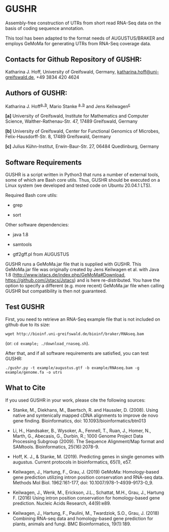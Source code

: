 # GUSHR

Assembly-free construction of UTRs from short read RNA-Seq data on the basis of coding sequence annotation.

This tool has been adapted to the format needs of AUGUSTUS/BRAKER and employs GeMoMa for generating UTRs from RNA-Seq coverage data.

## Contacts for Github Repository of GUSHR:

Katharina J. Hoff, University of Greifswald, Germany, katharina.hoff@uni-greifswald.de, +49 3834 420 4624

## Authors of GUSHR:

Katharina J. Hoff<sup name="aff1">[a, ](#aff1)</sup><sup name="aff2">[b](#aff2)</sup>, Mario Stanke <sup name="aff1">[a, ](#aff1)</sup><sup name="aff2">[b](#aff2)</sup> and Jens Keilwagen<sup name="aff3">[c](#aff3)</sup>

<b id="aff1">[a]</b> University of Greifswald, Institute for Mathematics and Computer Science, Walther-Rathenau-Str. 47, 17489 Greifswald, Germany

<b id="aff2">[b]</b> University of Greifswald, Center for Functional Genomics of Microbes, Felix-Hausdorff-Str. 8, 17489 Greifswald, Germany

<b id="aff3">[c]</b> Julius Kühn-Institut, Erwin-Baur-Str. 27, 06484 Quedlinburg, Germany


## Software Requirements

GUSHR is a script written in Python3 that runs a number of external tools, some of which are Bash core utils. Thus, GUSHR should be executed on a Linux system (we developed and tested code on Ubuntu 20.04.1 LTS).

Required Bash core utils:

   * grep

   * sort

Other software dependencies:

   * java 1.8

   * samtools

   * gtf2gff.pl from AUGUSTUS

GUSHR runs a GeMoMa.jar file that is supplied with GUSHR. This GeMoMa.jar file was originally created by Jens Keilwagen et al. with Java 1.8 (http://www.jstacs.de/index.php/GeMoMa#Download, https://github.com/Jstacs/Jstacs) and is here re-distributed. You have the option to specify a different (e.g. more recent) GeMoMa.jar file when calling GUSHR but compatibility is then not guaranteed.

## Test GUSHR

First, you need to retrieve an RNA-Seq example file that is not included on github due to its size:

    wget http://bioinf.uni-greifswald.de/bioinf/braker/RNAseq.bam

(or: `cd example; ./download_rnaseq.sh`).

After that, and if all software requirements are satisfied, you can test GUSHR:

    ./gushr.py -t example/augustus.gtf -b example/RNAseq.bam -g example/genome.fa -o utrs

## What to Cite

If you used GUSHR in your work, please cite the following sources:

   * Stanke, M., Diekhans, M., Baertsch, R. and Haussler, D. (2008). Using native and syntenically mapped cDNA alignments to improve de novo gene finding. Bioinformatics, doi: 10.1093/bioinformatics/btn013

   * Li, H., Handsaker, B., Wysoker, A., Fennell, T., Ruan, J., Homer, N., Marth, G., Abecasis, G., Durbin, R.; 1000 Genome Project Data Processing Subgroup (2009). The Sequence Alignment/Map format and SAMtools. Bioinformatics, 25(16):2078-9.

   * Hoff, K. J., & Stanke, M. (2019). Predicting genes in single genomes with augustus. Current protocols in bioinformatics, 65(1), e57.

   * Keilwagen, J., Hartung, F., Grau, J. (2019) GeMoMa: Homology-based gene prediction utilizing intron position conservation and RNA-seq data. Methods Mol Biol. 1962:161-177, doi: 10.1007/978-1-4939-9173-0_9.

   * Keilwagen, J., Wenk, M., Erickson, J.L., Schattat, M.H., Grau, J., Hartung F. (2016) Using intron position conservation for homology-based gene prediction. Nucleic Acids Research, 44(9):e89.

   * Keilwagen, J., Hartung, F., Paulini, M., Twardziok, S.O., Grau, J. (2018) Combining RNA-seq data and homology-based gene prediction for plants, animals and fungi. BMC Bioinformatics, 19(1):189.